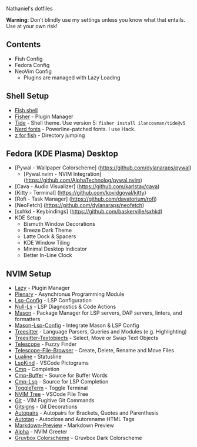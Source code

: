 Nathaniel's dotfiles

**Warning**: Don’t blindly use my settings unless you know what that entails. Use at your own risk!

## Contents
- Fish Config
- Fedora Config
- NeoVim Config
  - Plugins are managed with Lazy Loading
  
## Shell Setup 

- [Fish shell](https://fishshell.com/)
- [Fisher](https://github.com/jorgebucaran/fisher) - Plugin Manager
- [Tide](https://github.com/IlanCosman/tide) - Shell theme. Use version 5: `fisher install ilancosman/tide@v5`
- [Nerd fonts](https://github.com/ryanoasis/nerd-fonts) - Powerline-patched fonts. I use Hack.
- [z for fish](https://github.com/jethrokuan/z) - Directory jumping

## Fedora (KDE Plasma) Desktop
- [Pywal - Wallpaper Colorscheme] (https://github.com/dylanaraps/pywal) 
    - [Pywal.nvim - NVIM Integration] (https://github.com/AlphaTechnolog/pywal.nvim)
- [Cava - Audio Visualizer] (https://github.com/karlstav/cava)
- [Kitty - Terminal] (https://github.com/kovidgoyal/kitty)
- [Rofi - Task Manager] (https://github.com/davatorium/rofi)
- [NeoFetch] (https://github.com/dylanaraps/neofetch)
- [sxhkd - Keybindings] (https://github.com/baskerville/sxhkd)
- KDE Setup
  - Bismuth Window Decorations
  - Breeze Dark Theme  
  - Latte Dock & Spacers
  - KDE Window Tiling
  - Minimal Desktop Indicator
  - Better In-Line Clock

## NVIM Setup
- [Lazy](https://github.com/folke/lazy.nvim) - Plugin Manager
- [Plenary](https://github.com/nvim-lua/plenary.nvim) - Asynchronus Programming Module
- [Lsp-Config](https://github.com/neovim/nvim-lspconfig) - LSP Configuration
- [Null-Ls](https://github.com/jose-elias-alvarez/null-ls.nvim) - LSP Diagnostics & Code Actions
- [Mason](https://github.com/williamboman/mason.nvim) - Package Manager for LSP servers, DAP servers, linters, and formatters
- [Mason-Lsp-Config](https://github.com/williamboman/mason-lspconfig.nvim) - Integrate Mason & LSP Config
- [Treesitter](https://github.com/nvim-treesitter/nvim-treesitter) - Language Parsers, Queries and Modules (e.g. Highlighting)
- [Treesitter-Textobjects](https://github.com/nvim-treesitter/nvim-treesitter-textobjects) - Select, Move or Swap Text Objects
- [Telescope](https://github.com/nvim-telescope/telescope.nvim) - Fuzzy Finder
- [Telescope-File-Browser](https://github.com/nvim-telescope/telescope-file-browser.nvim) - Create, Delete, Rename and Move Files
- [Lualine](https://github.com/nvim-lualine/lualine.nvim) - Statusline
- [LspKind](https://github.com/onsails/lspkind.nvim) - VSCode Pictograms
- [Cmp](https://github.com/hrsh7th/nvim-cmp) - Completion
- [Cmp-Buffer](https://github.com/hrsh7th/cmp-buffer) - Source for Buffer Words
- [Cmp-Lsp](https://github.com/hrsh7th/cmp-nvim-lsp) - Source for LSP Completion
- [ToggleTerm](https://github.com/akinsho/toggleterm.nvim) - Toggle Terminal
- [NVIM Tree](https://github.com/nvim-tree/nvim-tree.lua) - VSCode File Tree
- [Git](https://github.com/dinhhuy258/git.nvim) - VIM Fugitive Git Commands
- [Gitsigns](https://github.com/lewis6991/gitsigns.nvim) - Git Decorations
- [Autopairs](https://github.com/windwp/nvim-autopairs) - Autopairs for Brackets, Quotes and Parenthesis
- [Autotag](https://github.com/windwp/nvim-ts-autotag) - Autoclose and Autorename HTML Tags
- [Markdown-Preview](https://github.com/iamcco/markdown-preview.nvim) - Markdown Preview
- [Alpha](https://github.com/goolord/alpha-nvim) - NVIM Greeter
- [Gruvbox Colorscheme](https://github.com/ellisonleao/gruvbox.nvim) - Gruvbox Dark Colorscheme


